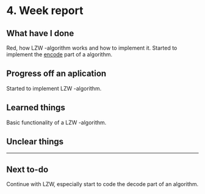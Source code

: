 # 4. Week report

## What have I done

Red, how LZW -algorithm works and how to implement it. Started to implement the [encode](https://github.com/HegePI/tiralabra-p2-compression-algorithms/pull/5/files#diff-8dc65f7a2c0b3e206153b213451f2a5c59db19b158a9a678fd344f24f6d8a305R19) part of a algorithm.

## Progress off an aplication

Started to implement LZW -algorithm.

## Learned things

Basic functionality of a LZW -algorithm.

## Unclear things

---

## Next to-do

Continue with LZW, especially start to code the decode part of an algorithm.
